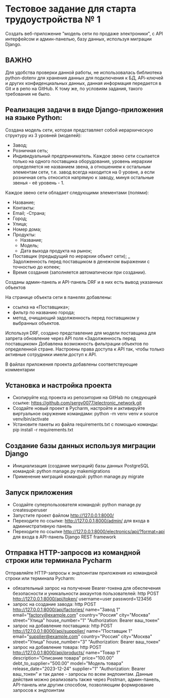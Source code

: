 # Тестовое задание для старта трудоустройства № 1
Создать веб-приложение "модель сети по продаже электроники", с API интерфейсом и админ-панелью, базу данных, используя миграции Django.


## ВАЖНО
Для удобства проверки данной работы, не использовалась библиотека python-dotenv для хранения данных для подключения к БД, 
APi-ключей и других конфиденциальных данных, данная информация передается в Git и в репо на GitHub. 
К тому же, по условиям задания, такого требования не было.


## Реализация задачи в виде Django-приложения на языке Python:
Создана модель сети, которая представляет собой иерархическую структуру из 3 уровней (моделей):
- Завод;
- Розничная сеть;
- Индивидуальный предприниматель.
Каждое звено сети ссылается только на одного поставщика оборудования, уровень иерархии определяется не названием звена, 
а отношением к остальным элементам сети, т.е. завод всегда находится на 0 уровне, а если розничная сеть относится напрямую к заводу, 
минуя остальные звенья - её уровень - 1.

Каждое звено сети обладает следующими элементами (полями):
- Название;
- Контакты:
- Email;
 -Страна;
- Город;
- Улица;
- Номер дома;
- Продукты:
  * Название;
  * Модель;
  * Дата выхода продукта на рынок;
- Поставщик (предыдущий по иерархии объект сети);
_ Задолженность перед поставщиком в денежном выражении с точностью до копеек;
- Время создания (заполняется автоматически при создании).

Созданы админ-панель и API-панель DRF и в них есть вывод указанных объектов

На странице объекта сети в панелях добавлены:
- ссылка на «Поставщика»;
- фильтр по названию города;
- метод, очищающий задолженность перед поставщиком у выбранных объектов.

Используя DRF, создано представление для модели поставщика для запрета обновление через API поля «Задолженность перед поставщиком»
Добавлена возможность фильтрации объектов по определенной стране.
Настроены права доступа к API так, чтобы только активные сотрудники имели доступ к API.

В файлах приложения проекта добавлены соответствующие комментарии


## Установка и настройка проекта
- Скопируйте код проекта из репозитория на GitHab по следующей ссылке: https://github.com/sergy0077/electronic_network.git
- Создайте новый проект в Pycharm, настройте и активируйте виртуальное окружение командами: python -m venv venv и source venv/bin/activate
- Установите пакеты из файла requirements.txt с помощью команды: pip install -r requirements.txt 


## Создание базы данных используя миграции Django
- Инициализация (создание миграций) базы данных PostgreSQL командой: python manage.py makemigrations
- Применение миграций командой:  python manage.py migrate


## Запуск приложения
- Создайте суперпользователя командой: python manage.py createsuperuser 
- Запустите проект файлом http://127.0.0.1:8000/
- Переходите по ссылке: http://127.0.0.1:8000/admin/ для входа в административную панель 
- Переходите по ссылке http://127.0.0.1:8000/electronics/api/?format=api для входа в API-панель Django REST framework


## Отправка HTTP-запросов из командной строки или терминала Pycharm
Отправляйте HTTP-запросы к эндпоинтам приложения из командной строки или терминала Pycharm:  
- обязательный запрос на получение Bearer-токена для обеспечения безопасности и уникальности аккаунтов пользователей: http POST http://127.0.0.1:8000/api/token/ username=user password=123456 
- запрос на создание завода: http POST http://127.0.0.1:8000/api/factories/ name="Завод 1" email="factory@example.com" country="Россия" city="Москва" street="Улица" house_number="1" "Authorization: Bearer ваш_токен"
- запрос на добавление поставщика: http POST http://127.0.0.1:8000/api/suppplier/ name="Поставщик 1" email="supplier@example.com" country="Россия" city="Москва" street="Улица" house_number="3" "Authorization: Bearer ваш_токен"
- запрос на добавление товара: http POST http://127.0.0.1:8000/api/products/ name="Товар 1" description="Описание товара" price="100.00" debt_to_supplier="500.00" model="Модель товара" release_date="2023-12-24" supplier="1" "Authorization: Bearer ваш_токен"
и так далее - запросы по всем эндпоинтам. Данные действия можно реализовать также через Postman, админ-панель, API-панель или другим способом, позволяющим формирование запросов к эндпоинтам

